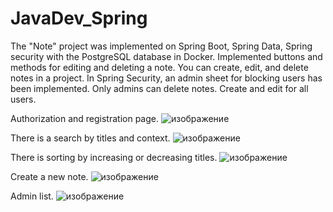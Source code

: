 # JavaDev_Spring
The "Note" project was implemented on Spring Boot, Spring Data, Spring security with the PostgreSQL database in Docker.
Implemented buttons and methods for editing and deleting a note. You can create, edit, and delete notes in a project. 
In Spring Security, an admin sheet for blocking users has been implemented. Only admins can delete notes. 
Create and edit for all users.

Authorization and registration page.
![изображение](https://github.com/Ne4upara/JavaDev_Spring/assets/127094971/327e4ca2-0a0b-4533-8cf6-b409fae44046)

There is a search by titles and context. 
![изображение](https://github.com/Ne4upara/JavaDev_Spring/assets/127094971/0ef816ed-2729-472b-b1e5-cb69b0c285c2)

There is sorting by increasing or decreasing titles. 
![изображение](https://github.com/Ne4upara/JavaDev_Spring/assets/127094971/6b840f77-7874-4d07-84fb-393870bea1bc)

Create a new note.
![изображение](https://github.com/Ne4upara/JavaDev_Spring/assets/127094971/83e106b0-09cf-4d5b-96ac-e49b45009d19)

Admin list.
![изображение](https://github.com/Ne4upara/JavaDev_Spring/assets/127094971/d2b878af-bc90-4d70-8a54-2881f1dd1c5e)
